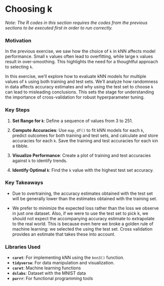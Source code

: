 # Choosing k
_Note: The R codes in this section requires the codes from the previous sections to be executed first in order to run correctly._

### Motivation

In the previous exercise, we saw how the choice of `k` in kNN affects model performance. Small `k` values often lead to overfitting, while large `k` values result in over-smoothing. This highlights the need for a thoughtful approach to selecting `k`.

In this exercise, we’ll explore how to evaluate kNN models for multiple values of `k` using both training and test sets. We’ll analyze how randomness in data affects accuracy estimates and why using the test set to choose `k` can lead to misleading conclusions. This sets the stage for understanding the importance of cross-validation for robust hyperparameter tuning.

### Key Steps

1. **Set Range for `k`**: Define a sequence of values from 3 to 251.

2. **Compute Accuracies**: Use `map_df()` to fit kNN models for each `k`, predict outcomes for both training and test sets, and calculate and store accuracies for each `k`. Save the training and test accuracies for each `k`in a tibble.

3. **Visualize Performance**: Create a plot of training and test accuracies against `k` to identify trends.

4. **Identify Optimal `k`**: Find the `k` value with the highest test set accuracy.

### Key Takeaways

- Due to overtraining, the accuracy estimates obtained with the test set will be generally lower than the estimates obtained with the training set.

- We prefer to minimize the expected loss rather than the loss we observe in just one dataset. Also, if we were to use the test set to pick k, we should not expect the accompanying accuracy estimate to extrapolate to the real world. This is because even here we broke a golden rule of machine learning: we selected the  using the test set. Cross validation provides an estimate that takes these into account.

### Libraries Used

- **`caret`**: For implementing kNN using the `knn3()` function.
- **`tidyverse`**: For data manipulation and visualization.
- **`caret`**: Machine learning functions
- **`dslabs`**: Dataset with the MNIST data
- **`purrr`**: For functional programming tools
